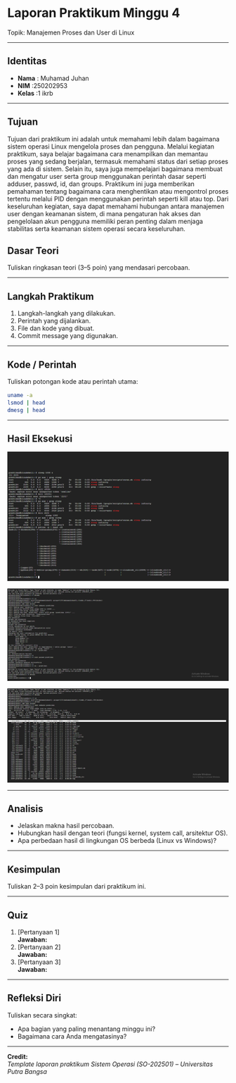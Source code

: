 
# Laporan Praktikum Minggu 4
Topik: Manajemen Proses dan User di Linux

---

## Identitas
- **Nama**  : Muhamad Juhan
- **NIM**   :250202953
- **Kelas** :1 ikrb

---

## Tujuan

Tujuan dari praktikum ini adalah untuk memahami lebih dalam bagaimana sistem operasi Linux mengelola proses dan pengguna. Melalui kegiatan praktikum, saya belajar bagaimana cara menampilkan dan memantau proses yang sedang berjalan, termasuk memahami status dari setiap proses yang ada di sistem. Selain itu, saya juga mempelajari bagaimana membuat dan mengatur user serta group menggunakan perintah dasar seperti adduser, passwd, id, dan groups. Praktikum ini juga memberikan pemahaman tentang bagaimana cara menghentikan atau mengontrol proses tertentu melalui PID dengan menggunakan perintah seperti kill atau top. Dari keseluruhan kegiatan, saya dapat memahami hubungan antara manajemen user dengan keamanan sistem, di mana pengaturan hak akses dan pengelolaan akun pengguna memiliki peran penting dalam menjaga stabilitas serta keamanan sistem operasi secara keseluruhan.


## Dasar Teori
Tuliskan ringkasan teori (3–5 poin) yang mendasari percobaan.

---

## Langkah Praktikum
1. Langkah-langkah yang dilakukan.  
2. Perintah yang dijalankan.  
3. File dan kode yang dibuat.  
4. Commit message yang digunakan.

---

## Kode / Perintah
Tuliskan potongan kode atau perintah utama:
```bash
uname -a
lsmod | head
dmesg | head
```

---

## Hasil Eksekusi

![Screenshot hasil](screenshots/week4.juhan.3.png)

![Screenshot hasil](screenshots/week4.juhan.4.png)

![Screenshot hasil](screenshots/week4.juhan.5.png)

---

## Analisis
- Jelaskan makna hasil percobaan.  
- Hubungkan hasil dengan teori (fungsi kernel, system call, arsitektur OS).  
- Apa perbedaan hasil di lingkungan OS berbeda (Linux vs Windows)?  

---

## Kesimpulan
Tuliskan 2–3 poin kesimpulan dari praktikum ini.

---

## Quiz
1. [Pertanyaan 1]  
   **Jawaban:**  
2. [Pertanyaan 2]  
   **Jawaban:**  
3. [Pertanyaan 3]  
   **Jawaban:**  

---

## Refleksi Diri
Tuliskan secara singkat:
- Apa bagian yang paling menantang minggu ini?  
- Bagaimana cara Anda mengatasinya?  

---

**Credit:**  
_Template laporan praktikum Sistem Operasi (SO-202501) – Universitas Putra Bangsa_

